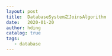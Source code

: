 ```yaml
---
layout: post
title:  DatabaseSystem之JoinsAlgorithm
date:   2020-01-20
author: hding
catalog: true
tags:
   - database
---
```

## 
































